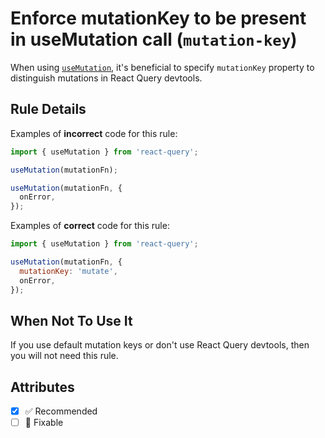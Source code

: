 # Enforce mutationKey to be present in useMutation call (`mutation-key`)

When using [`useMutation`](https://react-query.tanstack.com/reference/useMutation), it's beneficial to specify `mutationKey` property to distinguish mutations in React Query devtools.

## Rule Details

Examples of **incorrect** code for this rule:

```js
import { useMutation } from 'react-query';

useMutation(mutationFn);

useMutation(mutationFn, {
  onError,
});
```

Examples of **correct** code for this rule:

```js
import { useMutation } from 'react-query';

useMutation(mutationFn, {
  mutationKey: 'mutate',
  onError,
});
```

## When Not To Use It

If you use default mutation keys or don't use React Query devtools, then you will not need this rule.

## Attributes

- [x] ✅ Recommended
- [ ] 🔧 Fixable
